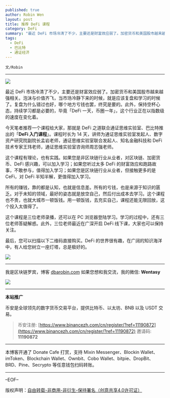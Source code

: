 ```yaml
---
published: true
author: Robin Wen
layout: post
title: 推荐 DeFi 课程
category: DeFi
summary: "最近 DeFi 市场冷清了不少，主要还是财富效应弱了。加密货币和美国股市越来越强相关。泡沫与价值齐飞，当市场冷静下来的时候，就是应该复盘和学习的时候了。复盘为什么错过也好，哪个地方亏钱也罢，终究是要的。此外，保持空杯心态，持续学习都是必要的，毕竟「DeFi 一天，币圈一年」，这个行业正在以指数级的速度在变化着。最后，您可以扫描以下二维码直接购买。DeFi 的世界很有趣，在广阔的知识海洋中，有人给您树立一座灯塔，总是极好的。"
tags:
  - DeFi
  - 巴比特
  - 通证经济
---
```


`文/Robin`

***

![](https://cdn.dbarobin.com/auhs92q.png)

最近 DeFi 市场冷清了不少，主要还是财富效应弱了。加密货币和美国股市越来越强相关。泡沫与价值齐飞，当市场冷静下来的时候，就是应该复盘和学习的时候了。复盘为什么错过也好，哪个地方亏钱也罢，终究是要的。此外，保持空杯心态，持续学习都是必要的，毕竟「DeFi 一天，币圈一年」，这个行业正在以指数级的速度在变化着。

今天笔者推荐一个课程给大家，那就是 DeFi 之道联合通证思维实验室、巴比特推出的「**DeFi 入门课程**」。课程时长为 14 天，讲师为通证思维实验室发起人、数字资产研究院副院长孟岩老师，通证思维实验室联合发起人、知名金融科技和 DeFi 技术专家王玮老师，通证思维实验室咨询师周志强老师。

这个课程有理论，也有实践。如果您是非区块链行业从业者，对区块链、加密货币、DeFi 感兴趣，可以加入学习；如果您听过太多 DeFi 的财富效应和跑路故事，不敢参与，值得加入学习；如果您是区块链行业从业者，但接触更多的是 CeFi，对 DeFi 半知半解，更值得加入学习。

所有的赚钱，靠的都是认知，也就是信息差。所有的亏钱，也是来源于知识的匮乏。对于未知的领域，最好的姿态就是放空自己，然后付出成本去学习。这个课程也不贵，也就大城市一顿饭钱。用一顿饭钱，去充实自己，课程还能无限回放，这个投入太值得了。

这个课程是三位老师录播，还可以在 PC 浏览器登陆学习。学习的过程中，还有三位老师答疑解惑。此外，三位老师最近在广深开启 DeFi 线下课，大家也可以保持关注。

最后，您可以扫描以下二维码直接购买。DeFi 的世界很有趣，在广阔的知识海洋中，有人给您树立一座灯塔，总是极好的。

![](https://cdn.dbarobin.com/vrbj8ko.jpg)

***

我是区块链罗宾，博客 [dbarobin.com](https://dbarobin.com/)
如果您想和我交流，我的微信: **Wentasy**

![](https://cdn.dbarobin.com/v4yywe2.png)

***

**本站推广**

币安是全球领先的数字货币交易平台，提供比特币、以太坊、BNB 以及 USDT 交易。

> 币安注册: [https://www.binancezh.com/cn/register/?ref=11190872](https://www.binancezh.com/cn/register/?ref=11190872)
> 邀请码: **11190872**

***

本博客开通了 Donate Cafe 打赏，支持 Mixin Messenger、Blockin Wallet、imToken、Blockchain Wallet、Ownbit、Cobo Wallet、bitpie、DropBit、BRD、Pine、Secrypto 等任意钱包扫码转账。

<center>
    <div class="--donate-button"
         data-button-id="f8b9df0d-af9a-460d-8258-d3f435445075"
    ></div>
</center>

***

–EOF–

版权声明：[自由转载-非商用-非衍生-保持署名（创意共享4.0许可证）](http://creativecommons.org/licenses/by-nc-nd/4.0/deed.zh)